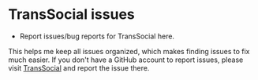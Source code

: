# TransSocial issues
* Report issues/bug reports for TransSocial here.

This helps me keep all issues organized, which makes finding issues to fix much easier.
If you don't have a GitHub account to report issues, please visit [TransSocial](https://transs.social/) and report the issue there.
